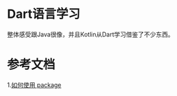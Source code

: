# Dart语言学习

整体感受跟Java很像，并且Kotlin从Dart学习借鉴了不少东西。

# 参考文档
1.[如何使用 package](https://dart.cn/guides/packages)
